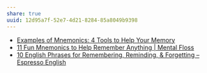 ```yaml
---
share: true
uuid: 12d95a7f-52e7-4d21-8284-85a8049b9398
---
```


* [Examples of Mnemonics: 4 Tools to Help Your Memory](https://examples.yourdictionary.com/examples-of-mnemonics.html)
* [11 Fun Mnemonics to Help Remember Anything | Mental Floss](https://www.mentalfloss.com/article/72699/11-fun-mnemonics-help-remember-anything)
* [10 English Phrases for Remembering, Reminding, & Forgetting – Espresso English](https://www.espressoenglish.net/10-english-phrases-for-remembering-reminding-forgetting/)
